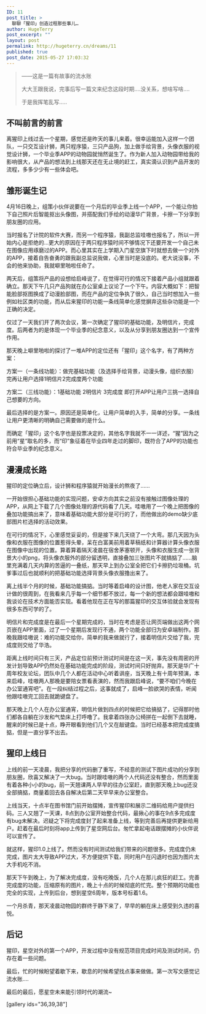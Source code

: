 ```yaml
---
ID: 11
post_title: >
  聊聊「猩印」创造过程那些事儿…
author: HugeTerry
post_excerpt: ""
layout: post
permalink: http://hugeterry.cn/dreams/11
published: true
post_date: 2015-05-27 17:03:32
---
```

<blockquote>——这是一篇有故事的流水账

大大王跟我说，完事后写一篇文来纪念这段时期….没关系，想啥写啥….

于是我挥笔乱写…..</blockquote>
<h2><strong>不叫前言的前言</strong></h2>
离猩印上线过去一个星期，感觉还是昨天的事儿来着。很幸运能加入这样一个团队，一只交互设计狮，两只程序猿，三只产品狗，加上做手绘背景，头像衣服的视觉设计狮，一个毕业季APP的动物园就悄然诞生了。作为新人加入动物园带给我的影响很大，从产品的想法到上线那天还在无止境的赶工，真实滴认识到产品开发的流程，多多少少有一些体会吧。
<h2><strong>雏形诞生记</strong></h2>
4月16日晚上，组策小伙伴说要在一个月后的毕业季上线一个APP，一个能让你拍下自己照片后智能抠出头像图，并搭配我们手绘的动漫华广背景，卡擦一下分享到朋友圈的应用。

当时报名了计院的软件大赛，而另一个程序猿，我副总监哇嗷也报名了，所以一开始内心是拒绝的…更大的原因在于两只程序猿时间不够情况下还要开发一个自己未在图像应用琢磨过的APP。而心里其实在上学期入门星空旗下时就想去做一个对外的APP，接着自告奋勇的跟我副总监说我做，心里当时是没底的。老大说没事，不会的他来协助，我就噼里啪啦任命了。

两天后，组策将产品的设想给启峰说了，在觉得可行的情况下接着产品小组就跟着确立。那天下午几只产品狗就在办公室桌上议论了一个下午。内容大概如下：把智能脸部抠图换成了动漫脸部图，而在产品的定位争执了很久，自己当时想加入一些例如社区类的功能，而从后来猩印的功能一条线简单化感觉摒弃这些杂功能是一个正确的决定。

仅过了一天我们开了两次会议，第一次确定了猩印的基础功能，及明信片，完成度。后两者为的是体现一个毕业季的纪念意义，以及从分享到朋友圈达到一个宣传作用。

那天晚上噼里啪啦的探讨了一堆APP的定位还有「猩印」这个名字，有了两种方案：

方案一（一条线功能）：做完基础功能（及选择手绘背景，动漫头像，组织衣服）完再让用户选择1明信片2完成度两个功能

方案二（三线功能）：1基础功能 2明信片 3完成度 即打开APP让用户三挑一选择自己想要的方向。

最后选择的是方案一。原因还是简单化，让用户简单的入手，简单的分享。一条线让用户更清晰的明确自己需要做的是什么。

而确定「猩印」这个名字也是投票决定的，其他名字我就不一一详述，“猩”因为之前用“星”取名的多，而“印”象征着在毕业四年走过的脚印，既符合了APP的功能也符合毕业季的纪念意义。
<h2><strong>漫漫成长路</strong></h2>
猩印的定位确立后，设计狮和程序猿就开始漫长的熬夜了……

一开始很担心基础功能的实现问题，安卓方向其实之前没有接触过图像处理的APP，从网上下载了几个图像处理的源代码看了几天。哇嗷用了一个晚上把图像的叠加功能搞出来了，意味着基础功能大部分是可行的了，而他做出的demo缺少底部图片栏选择的活动效果。

在可行的情况下，心里感觉妥妥的，但是接下来几天绕了一个大弯。那几天因为头像和衣服在图像的位置惹得头晕，呆在白富美前用着草稿纸和计算器计算头像衣服在图像中出现的位置。算着算着隔天凌晨在宿舍茅塞顿开，头像和衣服生成一张背景大小的png，将头像衣服外的部分留透明，直接叠加三张图片不就搞掂了……脑里充满着几天内算的苦逼的一叠纸，那天早上到办公室全把它们卡擦扔垃圾桶。坑爹事过后也就顺利的把基础功能选择背景头像衣服撸出来了。

离上线半个月的时候，基础功能搞掂。当时等着启峰的设计图，他老人家在交互设计做的很周到，在我看来几乎每一个细节都不放过，每一个新的想法都会跟哇嗷和我谈论在技术方面能否实现。看着他现在正在写的那篇猩印的交互体验就会发现有很多东西可学的了。

明信片和完成度是在最后一个星期完成的，当时在考虑是否让网页端做出这两个网页嵌在APP里面，过了一个星期后发现行不通，两个功能全部归为安卓端制作。那晚我跟哇嗷说：难的功能交给你，简单的我来做就行了，接着明信片交给了我，完成度则交给了华浩。

距离上线时间只有三天，产品定位前预计测试时间是在这一天，事先没有周密的开发计划导致APP仍然处在基础功能完成的阶段，测试时间只好抛弃。那天是华广十周年校友论坛，团队中几个人都在活动中心听着讲座，当天晚上有十周年预演，本来启峰，哇嗷两人那晚是要陪女票看表演的，然而我跟启峰说，“要不咱们今晚在办公室通宵吧”。在一段纠结过程之后，这事就成了，启峰一脸欲哭的表情，听闻他跟哇嗷完工回去就跪键盘了。

那天晚上几个人在办公室通宵，明信片做到四点的时候把它给搞掂了，记得那时他们都各自躺在沙发和气垫床上打呼噜了。我拿着四张办公椅拼在一起倒下去就睡，醒来的时候已是十点，睁开眼看到他们几个又在敲键盘。当时已经基本把完成度搞掂，但是一直分享不出去。
<h2><strong>猩印上线日</strong></h2>
上线的前一天凌晨，我把分享的代码删了重写，不经意的测试下图片成功的分享到朋友圈，欣喜又解决了一大bug。当时跟哇嗷的两个人代码还没有整合，然而里面有着各种小小的bug，前一天翘课两人早早的往办公室赶，直到那天晚上bug还没全部搞掂，商量着回去各自解决后第二天早早来办公室整合。

上线当天，十点半在图书馆门前开始摆摊，宣传猩印和展示二维码给用户提供扫码。三人又翘了一天课，8点到办公室开始整合代码，最揪心的事在9点多完成度有bug未解决。迟疑之下将完成度封了起来准备上线，等到完善后再提供更新给用户。赶着在最后时刻将app上传到了星空网后台。匆忙拿起电话跟摆摊的小伙伴说可以宣传了。

就这样，猩印1.0上线了。然而没有时间测试给我们带来的问题很多。完成度仍未完成，图片太大导致APP过大，不方便提供下载，同时用户在闪退时也因为图片太大手机吃不消。

那天下午到晚上，为了解决完成度，没有吃晚饭，几个人在那儿疯狂的赶工。完善完成度的功能，压缩原有的图片，晚上十点的时候彻底的忙完。整个预期的功能也完全的实现，上传到后台，想到星空6周年，版本号标着1.6。

一个月杀青，那天凌晨动物园的群终于静下来了，早早的躺在床上感受到久违的喜悦。
<h2><strong>后记</strong></h2>
猩印，星空对外的第一个APP，开发过程中没有规范项目完成时间及测试时间，仍存在着一些问题。

最后，忙的时候盼望着歇下来，歇息的时候希望找点事来做做。第一次写文感觉记流水账….

最后的最后，愿星空未来能引领时代的潮流~

[gallery ids="36,39,38"]